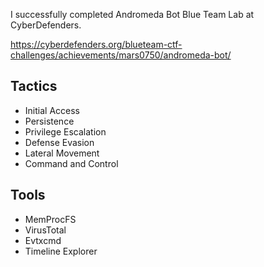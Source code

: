 I successfully completed Andromeda Bot Blue Team Lab at CyberDefenders.

https://cyberdefenders.org/blueteam-ctf-challenges/achievements/mars0750/andromeda-bot/ 

## Tactics

- Initial Access
- Persistence
- Privilege Escalation
- Defense Evasion
- Lateral Movement
- Command and Control

## Tools

- MemProcFS
- VirusTotal
- Evtxcmd
- Timeline Explorer
